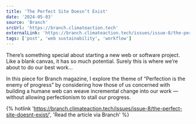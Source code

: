```yaml
---
title: 'The Perfect Site Doesn’t Exist'
date: '2024-05-03'
source: 'Branch'
srcUrl: 'https://branch.climateaction.tech'
externalLink: 'https://branch.climateaction.tech/issues/issue-8/the-perfect-site-doesnt-exist/'
tags: ['post', 'web sustainability', 'workflow']
---
```


There’s something special about starting a new web or software project. Like a blank canvas, it has so much potential. Surely this is where we’re about to do our best work...

In this piece for Branch magazine, I explore the theme of “Perfection is the enemy of progress” by considering how those of us concerned with building a humane web can weave incremental change into our work — without allowing perfectionism to stall our progress.

{% hotlink 'https://branch.climateaction.tech/issues/issue-8/the-perfect-site-doesnt-exist/', 'Read the article via Branch' %}
